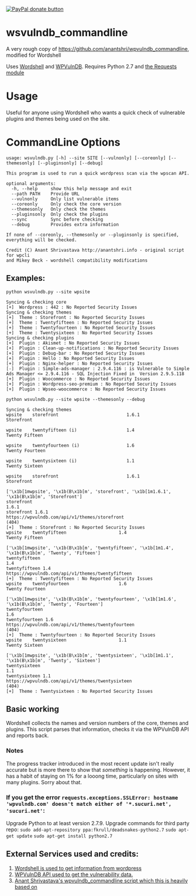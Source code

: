 <span class="badge-paypal"><a href="https://www.paypal.com/cgi-bin/webscr?cmd=_s-xclick&amp;hosted_button_id=GHSYAZJGSSRZ8" title="Donate to this project using Paypal"><img src="https://img.shields.io/badge/paypal-donate-yellow.svg" alt="PayPal donate button" /></a></span>

# wsvulndb_commandline
A very rough copy of https://github.com/anantshri/wpvulndb_commandline, modified for Wordshell

Uses [Wordshell](http://wordshell.net/) and [WPVulnDB](http://wpvulndb.com/).  Requires Python 2.7 and [the Requests module](https://github.com/kennethreitz/requests)

# Usage

Useful for anyone using Wordshell who wants a quick check of vulnerable plugins and themes being used on the site.



# CommandLine Options
```
usage: wsvulndb.py [-h] --site SITE [--vulnonly] [--coreonly] [--themesonly] [--pluginsonly] [--debug]
```
```
This program is used to run a quick wordpress scan via the wpscan API.

optional arguments:
  -h, --help     show this help message and exit
  --path PATH    Provide URL
  --vulnonly     Only list vulnerable items
  --coreonly     Only check the core version
  --themesonly   Only check the themes
  --pluginsonly  Only check the plugins
  --sync         Sync before checking
  --debug        Provides extra information

If none of --coreonly, --themesonly or --pluginsonly is specified, everything will be checked.

Credit (C) Anant Shrivastava http://anantshri.info - original script for wpcli
and Mikey Beck - wordshell compatibility modifications
```

## Examples:
```
python wsvulndb.py --site wpsite
```
```
Syncing & checking core
[+]  Wordpress : 442 : No Reported Security Issues
Syncing & checking themes
[+]  Theme : Storefront : No Reported Security Issues
[+]  Theme : Twentyfifteen : No Reported Security Issues
[+]  Theme : Twentyfourteen : No Reported Security Issues
[+]  Theme : Twentysixteen : No Reported Security Issues
Syncing & checking plugins
[+]  Plugin : Akismet : No Reported Security Issues
[+]  Plugin : Clean-up-notifications : No Reported Security Issues
[+]  Plugin : Debug-bar : No Reported Security Issues
[+]  Plugin : Hello : No Reported Security Issues
[+]  Plugin : Nginx-helper : No Reported Security Issues
[-]  Plugin : Simple-ads-manager : 2.9.4.116 : is Vulnerable to Simple Ads Manager <= 2.9.4.116 - SQL Injection Fixed in  Version 2.9.5.118
[+]  Plugin : Woocommerce : No Reported Security Issues
[+]  Plugin : Wordpress-seo-premium : No Reported Security Issues
[+]  Plugin : Wpseo-woocommerce : No Reported Security Issues
```


```
python wsvulndb.py --site wpsite --themesonly --debug
```
```
Syncing & checking themes
wpsite    storefront                          1.6.1                   Storefront

wpsite    twentyfifteen (i)                   1.4                     Twenty Fifteen

wpsite    twentyfourteen (i)                  1.6                     Twenty Fourteen

wpsite    twentysixteen (i)                   1.1                     Twenty Sixteen

wpsite    storefront                          1.6.1                   Storefront

['\x1b[1mwpsite', '\x1b(B\x1b[m', 'storefront', '\x1b[1m1.6.1', '\x1b(B\x1b[m', 'Storefront']
storefront
1.6.1
storefront 1.6.1
https://wpvulndb.com/api/v1/themes/storefront
(404)
[+]  Theme : Storefront : No Reported Security Issues
wpsite    twentyfifteen                    1.4                     Twenty Fifteen

['\x1b[1mwpsite', '\x1b(B\x1b[m', 'twentyfifteen', '\x1b[1m1.4', '\x1b(B\x1b[m', 'Twenty', 'Fifteen']
twentyfifteen
1.4
twentyfifteen 1.4
https://wpvulndb.com/api/v1/themes/twentyfifteen
[+]  Theme : Twentyfifteen : No Reported Security Issues
wpsite    twentyfourteen                   1.6                     Twenty Fourteen

['\x1b[1mwpsite', '\x1b(B\x1b[m', 'twentyfourteen', '\x1b[1m1.6', '\x1b(B\x1b[m', 'Twenty', 'Fourteen']
twentyfourteen
1.6
twentyfourteen 1.6
https://wpvulndb.com/api/v1/themes/twentyfourteen
(404)
[+]  Theme : Twentyfourteen : No Reported Security Issues
wpsite    twentysixteen                    1.1                     Twenty Sixteen

['\x1b[1mwpsite', '\x1b(B\x1b[m', 'twentysixteen', '\x1b[1m1.1', '\x1b(B\x1b[m', 'Twenty', 'Sixteen']
twentysixteen
1.1
twentysixteen 1.1
https://wpvulndb.com/api/v1/themes/twentysixteen
(404)
[+]  Theme : Twentysixteen : No Reported Security Issues
```

## Basic working
Wordshell collects the names and version numbers of the core, themes and plugins.  This script parses that information, checks it via the WPVulnDB API and reports back.


### Notes
The progress tracker introduced in the most recent update isn't really accurate but is more there to show that *something* is happening.  However, it has a habit of staying on 1% for a looong time, particularly on sites with many plugins.  Sorry about that.

### If you get the error `requests.exceptions.SSLError: hostname 'wpvulndb.com' doesn't match either of '*.sucuri.net', 'sucuri.net'`:
Upgrade Python to at least version 2.7.9.
Upgrade commands for third party repo:
	`sudo add-apt-repository ppa:fkrull/deadsnakes-python2.7`
	`sudo apt-get update`
	`sudo apt-get install python2.7`



## External Services used and credits:
1. [Wordshell is used to get information from wordpress](http://wordshell.net/)
2. [WPVulnDB API used to get the vulnerability data.](https://wpvulndb.com/)
3. [Anant Shrivastava's wpvulndb_commandline script which this is heavily based on](https://github.com/anantshri/wpvulndb_commandline)
